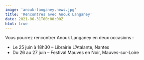 ```yaml
---
image: 'anouk-langaney.news.jpg'
title: 'Rencontres avec Anouk Langaney'
date: 2021-06-31T00:00:00Z
html: true
---
```


<p>Vous pourrez rencontrer Anouk Langaney en deux occasions :</p>
<ul>
  <li>Le 25 juin à 18h30 – Librairie L’Atalante, Nantes</li>
  <li>Du 26 au 27 juin – Festival Mauves en Noir, Mauves-sur-Loire</li>
</ul>


